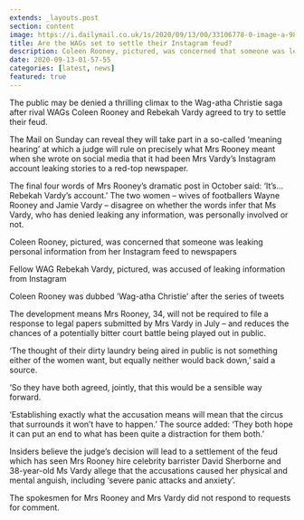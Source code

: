 ```yaml
---
extends: _layouts.post
section: content
image: https://i.dailymail.co.uk/1s/2020/09/13/00/33106778-0-image-a-98_1599954925069.jpg 
title: Are the WAGs set to settle their Instagram feud? 
description: Coleen Rooney, pictured, was concerned that someone was leaking personal information from her private instagram feed to newspapers. 
date: 2020-09-13-01-57-55 
categories: [latest, news] 
featured: true 
--- 
```

The public may be denied a thrilling climax to the Wag-atha Christie saga after rival WAGs Coleen Rooney and Rebekah Vardy agreed to try to settle their feud.

The Mail on Sunday can reveal they will take part in a so-called ‘meaning hearing’ at which a judge will rule on precisely what Mrs Rooney meant when she wrote on social media that it had been Mrs Vardy’s Instagram account leaking stories to a red-top newspaper.

The final four words of Mrs Rooney’s dramatic post in October said: ‘It’s... Rebekah Vardy’s account.’ The two women – wives of footballers Wayne Rooney and Jamie Vardy – disagree on whether the words infer that Ms Vardy, who has denied leaking any information, was personally involved or not.

Coleen Rooney, pictured, was concerned that someone was leaking personal information from her Instagram feed to newspapers

Fellow WAG Rebekah Vardy, pictured, was accused of leaking information from Instagram 

Coleen Rooney was dubbed 'Wag-atha Christie' after the series of tweets 

The development means Mrs Rooney, 34, will not be required to file a response to legal papers submitted by Mrs Vardy in July – and reduces the chances of a potentially bitter court battle being played out in public.

‘The thought of their dirty laundry being aired in public is not something either of the women want, but equally neither would back down,’ said a source.

‘So they have both agreed, jointly, that this would be a sensible way forward.

‘Establishing exactly what the accusation means will mean that the circus that surrounds it won’t have to happen.’ The source added: ‘They both hope it can put an end to what has been quite a distraction for them both.’

Insiders believe the judge’s decision will lead to a settlement of the feud which has seen Mrs Rooney hire celebrity barrister David Sherborne and 38-year-old Ms Vardy allege that the accusations caused her physical and mental anguish, including ‘severe panic attacks and anxiety’.

The spokesmen for Mrs Rooney and Mrs Vardy did not respond to requests for comment.

